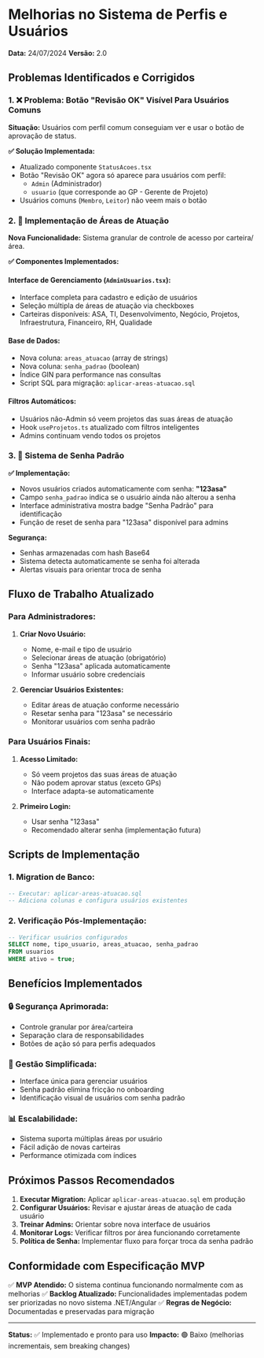 # Melhorias no Sistema de Perfis e Usuários

**Data:** 24/07/2024
**Versão:** 2.0

## Problemas Identificados e Corrigidos

### 1. ❌ Problema: Botão "Revisão OK" Visível Para Usuários Comuns
**Situação:** Usuários com perfil comum conseguiam ver e usar o botão de aprovação de status.

**✅ Solução Implementada:**
- Atualizado componente `StatusAcoes.tsx` 
- Botão "Revisão OK" agora só aparece para usuários com perfil:
  - `Admin` (Administrador)
  - `usuario` (que corresponde ao GP - Gerente de Projeto)
- Usuários comuns (`Membro`, `Leitor`) não veem mais o botão

### 2. 🏢 Implementação de Áreas de Atuação

**Nova Funcionalidade:** Sistema granular de controle de acesso por carteira/área.

**✅ Componentes Implementados:**

#### Interface de Gerenciamento (`AdminUsuarios.tsx`):
- Interface completa para cadastro e edição de usuários
- Seleção múltipla de áreas de atuação via checkboxes
- Carteiras disponíveis: ASA, TI, Desenvolvimento, Negócio, Projetos, Infraestrutura, Financeiro, RH, Qualidade

#### Base de Dados:
- Nova coluna: `areas_atuacao` (array de strings)
- Nova coluna: `senha_padrao` (boolean)
- Índice GIN para performance nas consultas
- Script SQL para migração: `aplicar-areas-atuacao.sql`

#### Filtros Automáticos:
- Usuários não-Admin só veem projetos das suas áreas de atuação
- Hook `useProjetos.ts` atualizado com filtros inteligentes
- Admins continuam vendo todos os projetos

### 3. 🔑 Sistema de Senha Padrão

**✅ Implementação:**
- Novos usuários criados automaticamente com senha: **"123asa"**
- Campo `senha_padrao` indica se o usuário ainda não alterou a senha
- Interface administrativa mostra badge "Senha Padrão" para identificação
- Função de reset de senha para "123asa" disponível para admins

**Segurança:**
- Senhas armazenadas com hash Base64
- Sistema detecta automaticamente se senha foi alterada
- Alertas visuais para orientar troca de senha

## Fluxo de Trabalho Atualizado

### Para Administradores:

1. **Criar Novo Usuário:**
   - Nome, e-mail e tipo de usuário
   - Selecionar áreas de atuação (obrigatório)
   - Senha "123asa" aplicada automaticamente
   - Informar usuário sobre credenciais

2. **Gerenciar Usuários Existentes:**
   - Editar áreas de atuação conforme necessário
   - Resetar senha para "123asa" se necessário
   - Monitorar usuários com senha padrão

### Para Usuários Finais:

1. **Acesso Limitado:**
   - Só veem projetos das suas áreas de atuação
   - Não podem aprovar status (exceto GPs)
   - Interface adapta-se automaticamente

2. **Primeiro Login:**
   - Usar senha "123asa"
   - Recomendado alterar senha (implementação futura)

## Scripts de Implementação

### 1. Migration de Banco:
```sql
-- Executar: aplicar-areas-atuacao.sql
-- Adiciona colunas e configura usuários existentes
```

### 2. Verificação Pós-Implementação:
```sql
-- Verificar usuários configurados
SELECT nome, tipo_usuario, areas_atuacao, senha_padrao 
FROM usuarios 
WHERE ativo = true;
```

## Benefícios Implementados

### 🔒 Segurança Aprimorada:
- Controle granular por área/carteira
- Separação clara de responsabilidades
- Botões de ação só para perfis adequados

### 👥 Gestão Simplificada:
- Interface única para gerenciar usuários
- Senha padrão elimina fricção no onboarding
- Identificação visual de usuários com senha padrão

### 📊 Escalabilidade:
- Sistema suporta múltiplas áreas por usuário
- Fácil adição de novas carteiras
- Performance otimizada com índices

## Próximos Passos Recomendados

1. **Executar Migration:** Aplicar `aplicar-areas-atuacao.sql` em produção
2. **Configurar Usuários:** Revisar e ajustar áreas de atuação de cada usuário
3. **Treinar Admins:** Orientar sobre nova interface de usuários
4. **Monitorar Logs:** Verificar filtros por área funcionando corretamente
5. **Política de Senha:** Implementar fluxo para forçar troca da senha padrão

## Conformidade com Especificação MVP

✅ **MVP Atendido:** O sistema continua funcionando normalmente com as melhorias
✅ **Backlog Atualizado:** Funcionalidades implementadas podem ser priorizadas no novo sistema .NET/Angular
✅ **Regras de Negócio:** Documentadas e preservadas para migração

---

**Status:** ✅ Implementado e pronto para uso
**Impacto:** 🟢 Baixo (melhorias incrementais, sem breaking changes) 